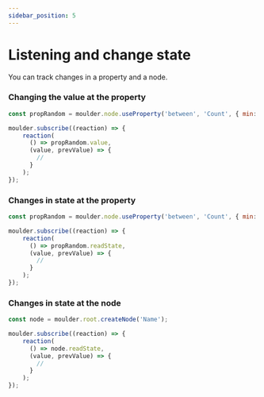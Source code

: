 ```yaml
---
sidebar_position: 5
---
```


# Listening and change state

You can track changes in a property and a node.

### Changing the value at the property
```javascript
const propRandom = moulder.node.useProperty('between', 'Count', { min: 0, max: 10, minMin: 0, maxMax: 10  });

moulder.subscribe((reaction) => {
    reaction(
      () => propRandom.value,
      (value, prevValue) => {
        // 
      }
    );
});
```

### Changes in state at the property
```javascript
const propRandom = moulder.node.useProperty('between', 'Count', { min: 0, max: 10, minMin: 0, maxMax: 10  });

moulder.subscribe((reaction) => {
    reaction(
      () => propRandom.readState, 
      (value, prevValue) => {
        // 
      }
    );
});
```

### Changes in state at the node
```javascript
const node = moulder.root.createNode('Name');

moulder.subscribe((reaction) => {
    reaction(
      () => node.readState, 
      (value, prevValue) => {
        // 
      }
    );
});
```

